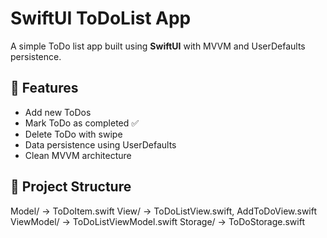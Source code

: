# SwiftUI ToDoList App

A simple ToDo list app built using **SwiftUI** with MVVM and UserDefaults persistence.

## 🚀 Features
- Add new ToDos
- Mark ToDo as completed ✅
- Delete ToDo with swipe
- Data persistence using UserDefaults
- Clean MVVM architecture

## 📂 Project Structure
Model/ → ToDoItem.swift
View/ → ToDoListView.swift, AddToDoView.swift
ViewModel/ → ToDoListViewModel.swift
Storage/ → ToDoStorage.swift
